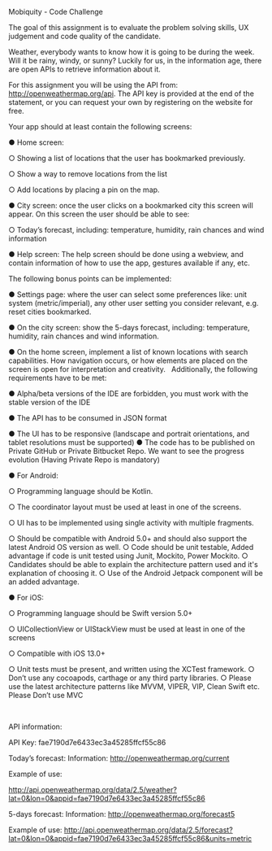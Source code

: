 
Mobiquity - Code Challenge
  
The goal of this assignment is to evaluate the problem solving skills, UX judgement and code quality of the candidate. 
 
Weather, everybody wants to know how it is going to be during the week. Will it be rainy, windy, or sunny? Luckily for us, in the information age, there are open APIs to retrieve information about it.
 
For this assignment you will be using the API from: ​http://openweathermap.org/api​. The API key is provided at the end of the statement, or you can request your own by registering on the website for free.
 
Your app should at least contain the following screens:
 
●  	Home screen:
 
○  	Showing a list of locations that the user has bookmarked previously.
 
○  	Show a way to remove locations from the list
 
○  	Add locations by placing a pin on the map.
 
●  	City screen: once the user clicks on a bookmarked city this screen will appear. On this screen the user should be able to see:
 
○  	Today’s forecast, including: temperature, humidity, rain chances and wind information
 
●  	Help screen: The help screen should be done using a webview, and contain information of how to use the app, gestures available if any, etc.
 
The following bonus points can be implemented:
 
●  	Settings page: where the user can select some preferences like: unit system (metric/imperial), any other user setting you consider relevant, e.g. reset cities bookmarked.
 
●  	On the city screen: show the 5-days forecast, including: temperature, humidity, rain chances and wind information.
 
●  	On the home screen, implement a list of known locations with search capabilities.
How navigation occurs, or how elements are placed on the screen is open for interpretation and creativity.
  
Additionally, the following requirements have to be met:
 
●  	Alpha/beta versions of the IDE are forbidden, you must work with the stable version of the IDE
 
●  	The API has to be consumed in JSON format
 
●  	The UI has to be responsive (landscape and portrait orientations, and tablet resolutions must be supported)
●  	The code has to be published on Private GitHub or Private Bitbucket Repo. We want to see the progress evolution (Having Private Repo is mandatory)
 
●  	For Android:
 
○  	Programming language should be Kotlin.
 
○  	The coordinator layout must be used at least in one of the screens.
 
○  	UI has to be implemented using single activity with multiple fragments.
 
 
○  	Should be compatible with Android 5.0+ and should also support the latest Android OS version as well.
○  	Code should be unit testable, Added advantage if code is unit tested using Junit, Mockito, Power Mockito.
○  	Candidates should be able to explain the architecture pattern used and it's explanation of choosing it.
○  	Use of the Android Jetpack component will be an added advantage.
 
●  	For iOS:
 
○  	Programming language should be Swift version 5.0+
 
○  	UICollectionView or UIStackView must be used at least in one of the screens
 
○  	Compatible with iOS 13.0+
 
 
○  	Unit tests must be present, and written using the XCTest framework.
○  	Don’t use any cocoapods, carthage or any third party libraries.
○  	Please use the latest architecture patterns like MVVM, VIPER, VIP, Clean Swift etc. Please Don’t use MVC

 
   
  


API information:
 
API Key: fae7190d7e6433ec3a45285ffcf55c86 
 
Today’s forecast:
Information: ​http://openweathermap.org/current
 
Example of use:
 
http://api.openweathermap.org/data/2.5/weather?lat=0&lon=0&appid=fae7190d7e6433ec3a45285ffcf55c86

 5-days forecast:
Information: ​http://openweathermap.org/forecast5
 
Example of use: 
http://api.openweathermap.org/data/2.5/forecast?lat=0&lon=0&appid=fae7190d7e6433ec3a45285ffcf55c86&units=metric


